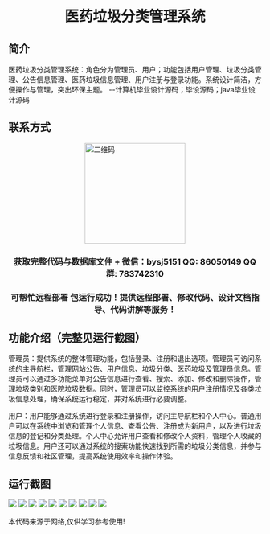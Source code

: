 <p><h1 align="center">医药垃圾分类管理系统</h1></p>

## 简介
医药垃圾分类管理系统：角色分为管理员、用户；功能包括用户管理、垃圾分类管理、公告信息管理、医药垃圾信息管理、用户注册与登录功能。系统设计简洁，方便操作与管理，突出环保主题。    --计算机毕业设计源码；毕设源码；java毕业设计源码


## 联系方式
<img src="https://bs-1329754181.cos.ap-shanghai.myqcloud.com/wx.jpg" alt="二维码" style="display: block; margin: 0 auto;" width="200px">
<p><h3 align="center">获取完整代码与数据库文件 + 微信：bysj5151 QQ: 86050149 QQ群: 783742310</h3></p>
<p><h3 align="center">可帮忙远程部署 包运行成功！提供远程部署、修改代码、设计文档指导、代码讲解等服务！</h3></p>

## 功能介绍（完整见运行截图）
管理员：提供系统的整体管理功能，包括登录、注册和退出选项。管理员可访问系统的主导航栏，管理网站公告、用户信息、垃圾分类、医药垃圾及管理员信息。管理员可以通过多功能菜单对公告信息进行查看、搜索、添加、修改和删除操作，管理垃圾类别和医院垃圾数据。同时，管理员可以监控系统的用户注册情况及各类垃圾信息处理，确保系统运行稳定，并对系统进行必要调整。

用户：用户能够通过系统进行登录和注册操作，访问主导航栏和个人中心。普通用户可以在系统中浏览和管理个人信息、查看公告、注册成为新用户，以及进行垃圾信息的登记和分类处理。个人中心允许用户查看和修改个人资料，管理个人收藏的垃圾信息。用户还可以通过系统的搜索功能快速找到所需的垃圾分类信息，并参与信息反馈和社区管理，提高系统使用效率和操作体验。


## 运行截图
![](https://bs-1329754181.cos.ap-shanghai.myqcloud.com/ssm/MedicalWasteClassificationSystem/img/001.jpg)
![](https://bs-1329754181.cos.ap-shanghai.myqcloud.com/ssm/MedicalWasteClassificationSystem/img/002.jpg)
![](https://bs-1329754181.cos.ap-shanghai.myqcloud.com/ssm/MedicalWasteClassificationSystem/img/003.jpg)
![](https://bs-1329754181.cos.ap-shanghai.myqcloud.com/ssm/MedicalWasteClassificationSystem/img/004.jpg)
![](https://bs-1329754181.cos.ap-shanghai.myqcloud.com/ssm/MedicalWasteClassificationSystem/img/005.jpg)
![](https://bs-1329754181.cos.ap-shanghai.myqcloud.com/ssm/MedicalWasteClassificationSystem/img/006.jpg)
![](https://bs-1329754181.cos.ap-shanghai.myqcloud.com/ssm/MedicalWasteClassificationSystem/img/007.jpg)
![](https://bs-1329754181.cos.ap-shanghai.myqcloud.com/ssm/MedicalWasteClassificationSystem/img/008.jpg)
![](https://bs-1329754181.cos.ap-shanghai.myqcloud.com/ssm/MedicalWasteClassificationSystem/img/009.jpg)
![](https://bs-1329754181.cos.ap-shanghai.myqcloud.com/ssm/MedicalWasteClassificationSystem/img/010.jpg)

<p>本代码来源于网络,仅供学习参考使用!</p>
